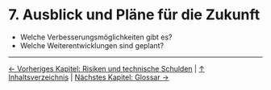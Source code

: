 # 7. Ausblick und Pläne für die Zukunft

- Welche Verbesserungsmöglichkeiten gibt es?
- Welche Weiterentwicklungen sind geplant?

---

[← Vorheriges Kapitel: Risiken und technische Schulden](06-risiken-und-technische-schulden.md) | [↑ Inhaltsverzeichnis](inhalt.md) | [Nächstes Kapitel: Glossar →](08-glossar.md)

